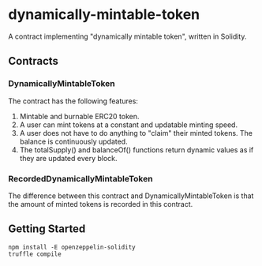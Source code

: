 # dynamically-mintable-token
A contract implementing "dynamically mintable token", written in Solidity.

## Contracts

### DynamicallyMintableToken

The contract has the following features:
1. Mintable and burnable ERC20 token.
2. A user can mint tokens at a constant and updatable minting speed.
3. A user does not have to do anything to "claim" their minted tokens. The balance is continuously updated.
4. The totalSupply() and balanceOf() functions return dynamic values as if they are updated every block.

### RecordedDynamicallyMintableToken

The difference between this contract and DynamicallyMintableToken is that the amount of minted tokens is recorded in this contract.

## Getting Started
```
npm install -E openzeppelin-solidity
truffle compile
```